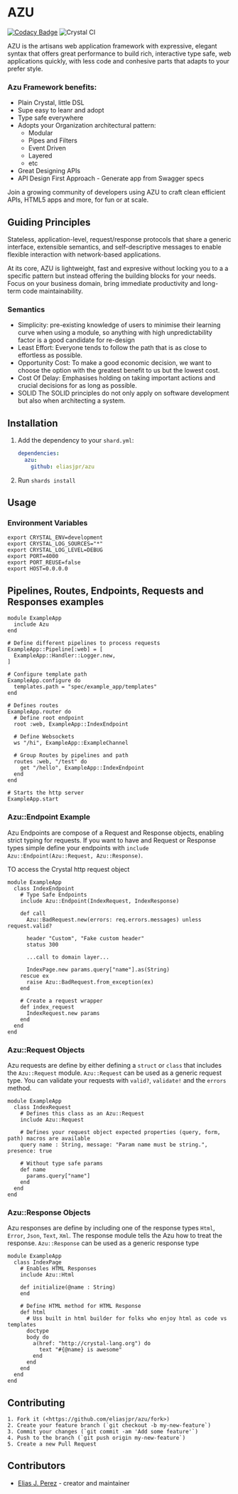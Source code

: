 # AZU
[![Codacy Badge](https://api.codacy.com/project/badge/Grade/b58f03f01de241e0b75f222e31d905d7)](https://www.codacy.com/manual/eliasjpr/azu?utm_source=github.com&amp;utm_medium=referral&amp;utm_content=eliasjpr/azu&amp;utm_campaign=Badge_Grade) ![Crystal CI](https://github.com/eliasjpr/azu/workflows/Crystal%20CI/badge.svg?branch=master)

AZU is the artisans web application framework with expressive, elegant syntax that offers great performance to build rich, interactive type safe, web applications quickly, with less code and conhesive parts that adapts to your prefer style. 

### Azu Framework benefits:

* Plain Crystal, little DSL
* Supe easy to leanr and adopt
* Type safe everywhere
* Adopts your Organization architectural pattern: 
  * Modular
  * Pipes and Filters
  * Event Driven
  * Layered
  * etc
* Great Designing APIs
* API Design First Approach - Generate app from Swagger specs

Join a growing community of developers using AZU to craft clean efficient APIs, HTML5 apps and more, for fun or at scale.

## Guiding Principles

Stateless, application-level, request/response protocols that share a generic interface, extensible semantics, and self-descriptive messages to enable flexible interaction with network-based applications.

At its core, AZU is lightweight, fast and expresive without locking you to a a specific pattern but instead offering the building blocks for your needs. Focus on your business domain, bring immediate productivity and long-term code maintainability. 

### Semantics

* Simplicity: pre-existing knowledge of users to minimise their learning curve when using a module, so anything with high unpredictability factor is a good candidate for re-design
* Least Effort: Everyone tends to follow the path that is as close to effortless as possible. 
* Opportunity Cost: To make a good economic decision, we want to choose the option with the greatest benefit to us but the lowest cost.
* Cost Of Delay: Emphasises holding on taking important actions and crucial decisions for as long as possible. 
* SOLID The SOLID principles do not only apply on software development but also when architecting a system. 

## Installation

  1.  Add the dependency to your `shard.yml`:

      ```yaml
      dependencies:
        azu:
          github: eliasjpr/azu
      ```

  2.  Run `shards install`

## Usage

### Environment Variables

```shell
export CRYSTAL_ENV=development
export CRYSTAL_LOG_SOURCES="*"
export CRYSTAL_LOG_LEVEL=DEBUG
export PORT=4000
export PORT_REUSE=false
export HOST=0.0.0.0
```

## Pipelines, Routes, Endpoints, Requests and Responses examples

```crystal
module ExampleApp
  include Azu
end

# Define different pipelines to process requests
ExampleApp::Pipeline[:web] = [
  ExampleApp::Handler::Logger.new,
]

# Configure template path 
ExampleApp.configure do
  templates.path = "spec/example_app/templates"
end

# Defines routes
ExampleApp.router do
  # Define root endpoint
  root :web, ExampleApp::IndexEndpoint

  # Define Websockets
  ws "/hi", ExampleApp::ExampleChannel

  # Group Routes by pipelines and path
  routes :web, "/test" do
    get "/hello", ExampleApp::IndexEndpoint
  end
end

# Starts the http server
ExampleApp.start
```

### Azu::Endpoint Example

Azu Endpoints are compose of a Request and Response objects, enabling strict typing for requests. If you want to have and Request or Response types simple define your endpoints with `include Azu::Endpoint(Azu::Request, Azu::Response)`.

TO access the Crystal http request object  

```crystal
module ExampleApp
  class IndexEndpoint 
    # Type Safe Endpoints
    include Azu::Endpoint(IndexRequest, IndexResponse)

    def call
      Azu::BadRequest.new(errors: req.errors.messages) unless request.valid?

      header "Custom", "Fake custom header"
      status 300

      ...call to domain layer...
      
      IndexPage.new params.query["name"].as(String)
    rescue ex
      raise Azu::BadRequest.from_exception(ex)
    end

    # Create a request wrapper
    def index_request
      IndexRequest.new params
    end
  end
end
```

### Azu::Request Objects

Azu requests are define by either defining a `struct` or `class` that includes the `Azu::Request` module. `Azu::Request` can be used as a generic request type. You can validate your requests with `valid?`, `validate!` and the `errors` method.

```crystal
module ExampleApp
  class IndexRequest
    # Defines this class as an Azu::Request 
    include Azu::Request

    # Defines your request object expected properties (query, form, path) macros are available
    query name : String, message: "Param name must be string.", presence: true

    # Without type safe params
    def name
      params.query["name"]
    end
  end
end
```

### Azu::Response Objects

Azu responses are define by including one of the response types `Html`, `Error`, `Json`, `Text`, `Xml`. The response
module tells the Azu how to treat the response. `Azu::Response` can be used as a generic response type

```crystal
module ExampleApp
  class IndexPage
    # Enables HTML Responses
    include Azu::Html
    
    def initialize(@name : String)
    end

    # Define HTML method for HTML Response
    def html
      # Uss built in html builder for folks who enjoy html as code vs templates
      doctype
      body do
        a(href: "http://crystal-lang.org") do
          text "#{@name} is awesome"
        end
      end
    end
  end
end
```

## Contributing

    1. Fork it (<https://github.com/eliasjpr/azu/fork>)
    2. Create your feature branch (`git checkout -b my-new-feature`)
    3. Commit your changes (`git commit -am 'Add some feature'`)
    4. Push to the branch (`git push origin my-new-feature`)
    5. Create a new Pull Request

## Contributors

-   [Elias J. Perez](https://github.com/eliasjpr) - creator and maintainer
